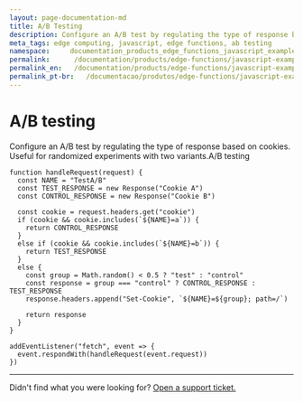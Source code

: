 ```yaml
---
layout: page-documentation-md
title: A/B Testing
description: Configure an A/B test by regulating the type of response based on cookies.
meta_tags: edge computing, javascript, edge functions, ab testing
namespace:     documentation_products_edge_functions_javascript_examples_ab_testing
permalink:      /documentation/products/edge-functions/javascript-examples/ab-testing/
permalink_en:   /documentation/products/edge-functions/javascript-examples/ab-testing/
permalink_pt-br:   /documentacao/produtos/edge-functions/javascript-examples/ab-testing/
---
```

# A/B testing

Configure an A/B test by regulating the type of response based on cookies. Useful for randomized experiments with two variants.A/B testing

```
function handleRequest(request) {
  const NAME = "TestA/B"
  const TEST_RESPONSE = new Response("Cookie A")
  const CONTROL_RESPONSE = new Response("Cookie B")

  const cookie = request.headers.get("cookie")
  if (cookie && cookie.includes(`${NAME}=a`)) {
    return CONTROL_RESPONSE
  }
  else if (cookie && cookie.includes(`${NAME}=b`)) {
    return TEST_RESPONSE
  }
  else {
    const group = Math.random() < 0.5 ? "test" : "control"
    const response = group === "control" ? CONTROL_RESPONSE : TEST_RESPONSE
    response.headers.append("Set-Cookie", `${NAME}=${group}; path=/`)

    return response
  }
}

addEventListener("fetch", event => {
  event.respondWith(handleRequest(event.request))
})
```



---

Didn't find what you were looking for? [Open a support ticket.](https://tickets.azion.com/)
